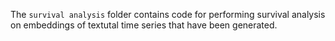 The `survival analysis` folder contains code for performing survival analysis on embeddings of textutal time series that have been generated.
